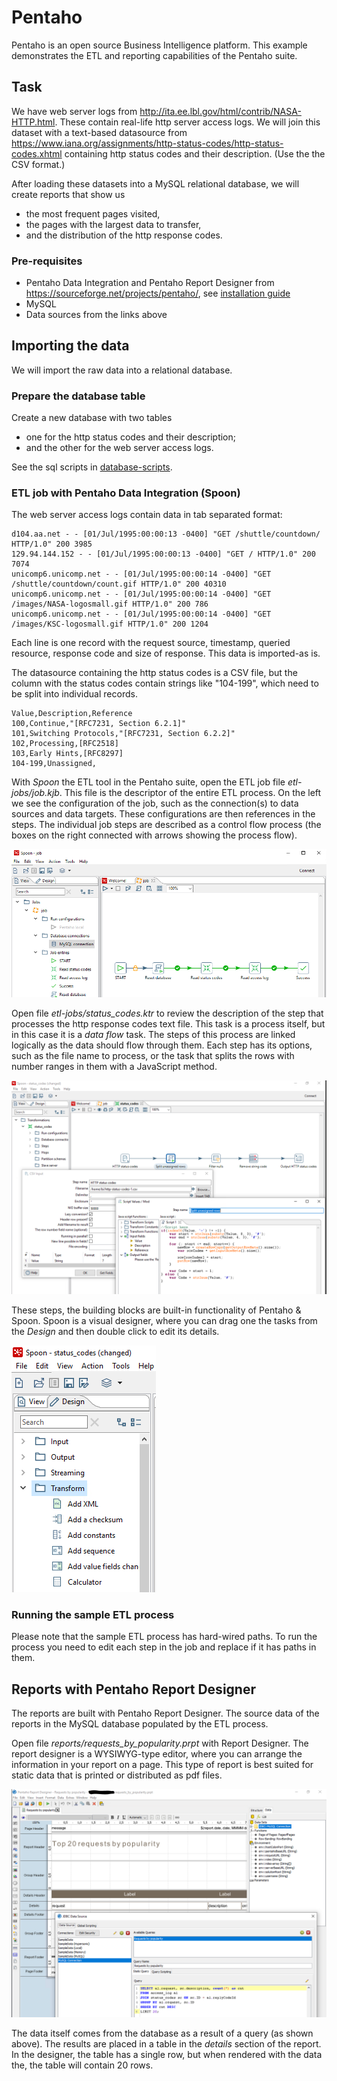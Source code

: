 # Pentaho

Pentaho is an open source Business Intelligence platform. This example demonstrates the ETL and reporting capabilities of the Pentaho suite.

## Task

We have web server logs from <http://ita.ee.lbl.gov/html/contrib/NASA-HTTP.html>. These contain real-life http server access logs. We will join this dataset with a text-based datasource from <https://www.iana.org/assignments/http-status-codes/http-status-codes.xhtml> containing http status codes and their description. (Use the the CSV format.)

After loading these datasets into a MySQL relational database, we will create reports that show us

* the most frequent pages visited,
* the pages with the largest data to transfer,
* and the distribution of the http response codes.

### Pre-requisites

* Pentaho Data Integration and Pentaho Report Designer from <https://sourceforge.net/projects/pentaho/>, see [installation guide](https://help.pentaho.com/Documentation/8.1/Setup/Installation/Manual)
* MySQL
* Data sources from the links above

## Importing the data

We will import the raw data into a relational database.

### Prepare the database table

Create a new database with two tables

* one for the http status codes and their description;
* and the other for the web server access logs.

See the sql scripts in [database-scripts](./database-scripts).

### ETL job with Pentaho Data Integration (Spoon)

The web server access logs contain data in tab separated format:

```
d104.aa.net - - [01/Jul/1995:00:00:13 -0400] "GET /shuttle/countdown/ HTTP/1.0" 200 3985
129.94.144.152 - - [01/Jul/1995:00:00:13 -0400] "GET / HTTP/1.0" 200 7074
unicomp6.unicomp.net - - [01/Jul/1995:00:00:14 -0400] "GET /shuttle/countdown/count.gif HTTP/1.0" 200 40310
unicomp6.unicomp.net - - [01/Jul/1995:00:00:14 -0400] "GET /images/NASA-logosmall.gif HTTP/1.0" 200 786
unicomp6.unicomp.net - - [01/Jul/1995:00:00:14 -0400] "GET /images/KSC-logosmall.gif HTTP/1.0" 200 1204 
```

Each line is one record with the request source, timestamp, queried resource, response code and size of response. This data is imported-as is.

The datasource containing the http status codes is a CSV file, but the column with the status codes contain strings like "104-199", which need to be split into individual records.

```
Value,Description,Reference
100,Continue,"[RFC7231, Section 6.2.1]"
101,Switching Protocols,"[RFC7231, Section 6.2.2]"
102,Processing,[RFC2518]
103,Early Hints,[RFC8297]
104-199,Unassigned,
```

With _Spoon_ the ETL tool in the Pentaho suite, open the ETL job file _etl-jobs/job.kjb_. This file is the descriptor of the entire ETL process. On the left we see the configuration of the job, such as the connection(s) to data sources and data targets. These configurations are then references in the steps. The individual job steps are described as a control flow process (the boxes on the right connected with arrows showing the process flow).

![Spoon job](images/spoon-job-overview.png)

Open file _etl-jobs/status\_codes.ktr_ to review the description of the step that processes the http response codes text file. This task is a process itself, but in this case it is a _data flow_ task. The steps of this process are linked logically as the data should flow through them. Each step has its options, such as the file name to process, or the task that splits the rows with number ranges in them with a JavaScript method.

![Spoon status codes import task](images/spoon-status-codes.png)

These steps, the building blocks are built-in functionality of Pentaho & Spoon. Spoon is a visual designer, where you can drag one the tasks from the _Design_ and then double click to edit its details.

![Spoon building blocks](images/spoon-building-blocks.png)

### Running the sample ETL process

Please note that the sample ETL process has hard-wired paths. To run the process you need to edit each step in the job and replace if it has paths in them.

## Reports with Pentaho Report Designer

The reports are built with Pentaho Report Designer. The source data of the reports in the MySQL database populated by the ETL process.

Open file _reports/requests\_by\_popularity.prpt_ with Report Designer. The report designer is a WYSIWYG-type editor, where you can arrange the information in your report on a page. This type of report is best suited for static data that is printed or distributed as pdf files.

![Spoon building blocks](images/report-designer.png)

The data itself comes from the database as a result of a query (as shown above). The results are placed in a table in the _details_ section of the report. In the designer, the table has a single row, but when rendered with the data the, the table will contain 20 rows.